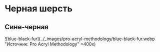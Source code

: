# Черная шерсть

## Сине-черная

![blue-black-fur](../_images/pro-acryl-methodology/blue-black-fur.webp "Источник: Pro Acryl Methodology" =400x)